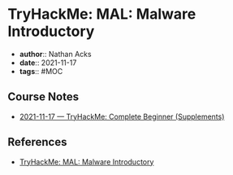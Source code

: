 # TryHackMe: MAL: Malware Introductory

* **author**:: Nathan Acks  
* **date**:: 2021-11-17  
* **tags**:: #MOC

## Course Notes

* [2021-11-17 — TryHackMe: Complete Beginner (Supplements)](../log/2021-11-17-tryhackme-complete-beginner-supplements.md)

## References

* [TryHackMe: MAL: Malware Introductory](https://tryhackme.com/room/malmalintroductory)
